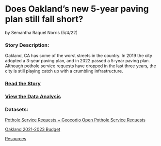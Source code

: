 # Does Oakland’s new 5-year paving plan still fall short?
by Semantha Raquel Norris (5/4/22)

### Story Description:

Oakland, CA has some of the worst streets in the country. In 2019 the city adopted a 3-year paving plan, and in 2022 passed a 5-year paving plan. Although pothole service requests have dropped in the last three years, the city is still playing catch up with a crumbling infrastructure.

### [Read the Story](/STORY.MD) 

### [View the Data Analysis](/ANALYSIS.md)


### Datasets:

[Pothole Service Requests + Geocodio Open Pothole Service Requests](https://docs.google.com/spreadsheets/d/1yx6mhhLZfmkMATI9YjjE7VT2EKm1eDbg4NhXn8s_QIo/edit?usp=sharing)

[Oakland 2021-2023 Budget](https://docs.google.com/spreadsheets/d/1-bLRtM4mh5GZFc90wR185uqLpmIVF4FdYTbSPG_tjXU/edit?usp=sharing)


[Resources](https://docs.google.com/document/d/1lASn6MRoETp1wmbMzwUFQJUjgZvlqDHCOpyNQNpQp44/edit)






